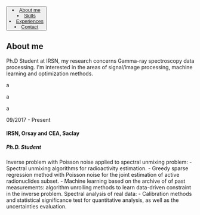 <div class="menu">
        <div class="navbar-wrapper">
          <div class="container">
            <div class="navwrapper">
              <div class="navbar navbar-inverse navbar-static-top">
                <div class="container">
                  <div class="navbar-header">
                    <button type="button" class="navbar-toggle" data-toggle="collapse" data-target=".navbar-collapse">
                      <span class="icon-bar"></span>
                      <span class="icon-bar"></span>
                      <span class="icon-bar"></span>
<!--                     </button>
                    <a class="navbar-brand" href="#">导航</a>
                  </div>
                  <div class="navbar-collapse collapse">
                    <ul class="nav navbar-nav nav-justified">
                      <li class="first menuItem homeLink active">
                        <a href="#wrapper">Menu</a> -->
                      </li>
                      <li class="menuItem">
                        <a href="#aboutme">About me</a>
                      </li>
                      <li class="menuItem">
                        <a href="#skill">Skills</a>
                      </li>
                      <li class="menuItem">
                        <a href="#exprience">Experiences</a>
                      </li>
                      <li class="menuItem">
                        <a href="#contact">Contact</a>
                      </li>
                    </ul>
                  </div>
                </div>
              </div>
            </div>
          </div>
        </div>
      </div>
<section class="aboutme" id="aboutme">
      <div class="container">
        <div class="row">
          <div class=" col-xs-12 col-sm-12 col-md-12 col-lg-12 aboutCont">
            <div class="heading clearfix">
              <h2>About me</h2>
            </div>
            <div id="description">
              <p>
                Ph.D Student at IRSN, my research concerns Gamma-ray spectroscopy data processing. I'm interested in the areas of signal/image processing, machine learning and optimization methods. 
              </p>
              <p>
                a
              </p>
              <p>
               a
              </p>
              <p> a  </p>
            </div>
<!--             <a href="http://cody1991.github.io/index.html" class="btnDownload"> to </a> -->
<!--             <a href="https://github.com/cody1991" class="btnDownload"> to </a> -->
          </div>
        </div>
      <section class="exprience" id="exprience">
      <div class="container">
      <div class="row workDetails">
           <div class=" col-xs-12 col-sm-12 col-md-12 col-lg-12 Expriences">
          <div class="col-xs-12 col-sm-3 col-md-2 col-lg-2">
            <div class="workYear">
              <span class="prevY">09/2017</span>
              <span class="afterY">- Present</span>
            </div>
          </div>
        </div>
        <div class="col-xs-12 col-sm-9 col-md-10 col-lg-10 rightArea">
            <div class="arrowpart"></div>
            <div class="exCon">
              <h4> IRSN, Orsay and CEA, Saclay</h4>
              <h5>Ph.D. Student</h5>
              <p>Inverse problem with Poisson noise applied to spectral unmixing problem:
- Spectral unmixing algorithms for radioactivity estimation.
- Greedy sparse regression method with Poisson noise for the joint estimation of active radionuclides subset.
- Machine learning based on the archive of of past measurements: algorithm unrolling methods to learn data-driven constraint in the inverse problem.
Spectral analysis of real data:
- Calibration methods and statistical significance test for quantitative analysis, as well as the uncertainties evaluation.
</p>
            </div>
          </div>
        </div>
      </div>
        
     
